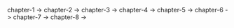 chapter-1 ->
chapter-2 ->
chapter-3 ->
chapter-4 ->
chapter-5 ->
chapter-6 ->
chapter-7 ->
chapter-8 ->

